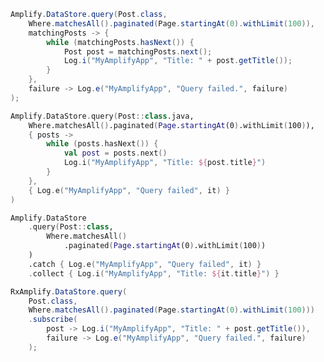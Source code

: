 <amplify-block-switcher>
<amplify-block name="Java">

```java
Amplify.DataStore.query(Post.class,
    Where.matchesAll().paginated(Page.startingAt(0).withLimit(100)),
    matchingPosts -> {
        while (matchingPosts.hasNext()) {
            Post post = matchingPosts.next();
            Log.i("MyAmplifyApp", "Title: " + post.getTitle());
        }
    },
    failure -> Log.e("MyAmplifyApp", "Query failed.", failure)
);
```

</amplify-block>
<amplify-block name="Kotlin - Callbacks">

```kotlin
Amplify.DataStore.query(Post::class.java,
    Where.matchesAll().paginated(Page.startingAt(0).withLimit(100)),
    { posts ->
        while (posts.hasNext()) {
            val post = posts.next()
            Log.i("MyAmplifyApp", "Title: ${post.title}")
        }
    },
    { Log.e("MyAmplifyApp", "Query failed", it) }
)
```

</amplify-block>
<amplify-block name="Kotlin - Coroutines (Beta)">

```kotlin
Amplify.DataStore
    .query(Post::class,
        Where.matchesAll()
            .paginated(Page.startingAt(0).withLimit(100))
    )
    .catch { Log.e("MyAmplifyApp", "Query failed", it) }
    .collect { Log.i("MyAmplifyApp", "Title: ${it.title}") }
```

</amplify-block>
<amplify-block name="RxJava">

```java
RxAmplify.DataStore.query(
    Post.class,
    Where.matchesAll().paginated(Page.startingAt(0).withLimit(100)))
    .subscribe(
        post -> Log.i("MyAmplifyApp", "Title: " + post.getTitle()),
        failure -> Log.e("MyAmplifyApp", "Query failed.", failure)
    );
```

</amplify-block>
</amplify-block-switcher>

